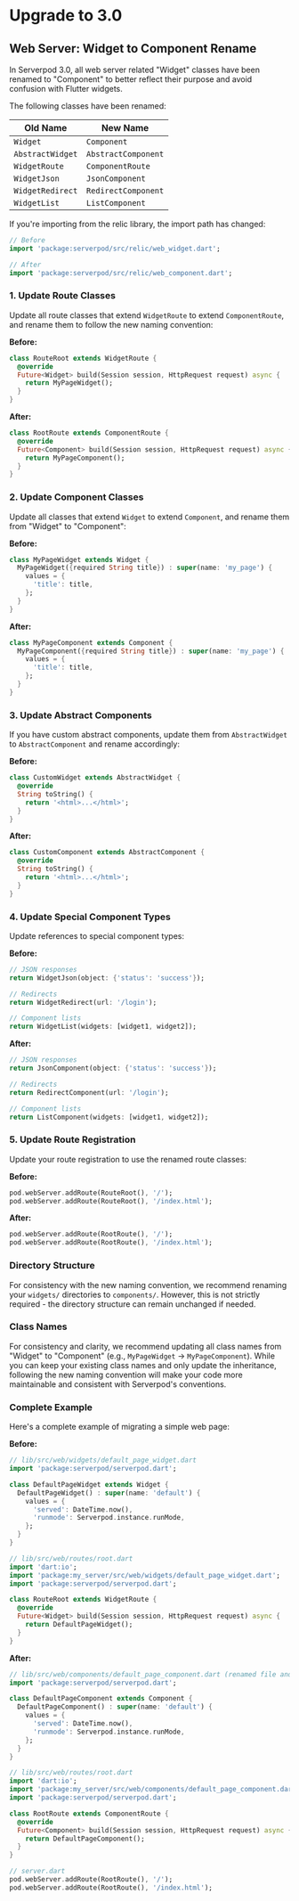 # Upgrade to 3.0

## Web Server: Widget to Component Rename

In Serverpod 3.0, all web server related "Widget" classes have been renamed to "Component" to better reflect their purpose and avoid confusion with Flutter widgets.

The following classes have been renamed:

| Old Name         | New Name            |
| ---------------- | ------------------- |
| `Widget`         | `Component`         |
| `AbstractWidget` | `AbstractComponent` |
| `WidgetRoute`    | `ComponentRoute`    |
| `WidgetJson`     | `JsonComponent`     |
| `WidgetRedirect` | `RedirectComponent` |
| `WidgetList`     | `ListComponent`     |

If you're importing from the relic library, the import path has changed:

```dart
// Before
import 'package:serverpod/src/relic/web_widget.dart';

// After
import 'package:serverpod/src/relic/web_component.dart';
```

### 1. Update Route Classes

Update all route classes that extend `WidgetRoute` to extend `ComponentRoute`, and rename them to follow the new naming convention:

**Before:**

```dart
class RouteRoot extends WidgetRoute {
  @override
  Future<Widget> build(Session session, HttpRequest request) async {
    return MyPageWidget();
  }
}
```

**After:**

```dart
class RootRoute extends ComponentRoute {
  @override
  Future<Component> build(Session session, HttpRequest request) async {
    return MyPageComponent();
  }
}
```

### 2. Update Component Classes

Update all classes that extend `Widget` to extend `Component`, and rename them from "Widget" to "Component":

**Before:**

```dart
class MyPageWidget extends Widget {
  MyPageWidget({required String title}) : super(name: 'my_page') {
    values = {
      'title': title,
    };
  }
}
```

**After:**

```dart
class MyPageComponent extends Component {
  MyPageComponent({required String title}) : super(name: 'my_page') {
    values = {
      'title': title,
    };
  }
}
```

### 3. Update Abstract Components

If you have custom abstract components, update them from `AbstractWidget` to `AbstractComponent` and rename accordingly:

**Before:**

```dart
class CustomWidget extends AbstractWidget {
  @override
  String toString() {
    return '<html>...</html>';
  }
}
```

**After:**

```dart
class CustomComponent extends AbstractComponent {
  @override
  String toString() {
    return '<html>...</html>';
  }
}
```

### 4. Update Special Component Types

Update references to special component types:

**Before:**

```dart
// JSON responses
return WidgetJson(object: {'status': 'success'});

// Redirects
return WidgetRedirect(url: '/login');

// Component lists
return WidgetList(widgets: [widget1, widget2]);
```

**After:**

```dart
// JSON responses
return JsonComponent(object: {'status': 'success'});

// Redirects
return RedirectComponent(url: '/login');

// Component lists
return ListComponent(widgets: [widget1, widget2]);
```

### 5. Update Route Registration

Update your route registration to use the renamed route classes:

**Before:**

```dart
pod.webServer.addRoute(RouteRoot(), '/');
pod.webServer.addRoute(RouteRoot(), '/index.html');
```

**After:**

```dart
pod.webServer.addRoute(RootRoute(), '/');
pod.webServer.addRoute(RootRoute(), '/index.html');
```

### Directory Structure

For consistency with the new naming convention, we recommend renaming your `widgets/` directories to `components/`. However, this is not strictly required - the directory structure can remain unchanged if needed.

### Class Names

For consistency and clarity, we recommend updating all class names from "Widget" to "Component" (e.g., `MyPageWidget` → `MyPageComponent`). While you can keep your existing class names and only update the inheritance, following the new naming convention will make your code more maintainable and consistent with Serverpod's conventions.

### Complete Example

Here's a complete example of migrating a simple web page:

**Before:**

```dart
// lib/src/web/widgets/default_page_widget.dart
import 'package:serverpod/serverpod.dart';

class DefaultPageWidget extends Widget {
  DefaultPageWidget() : super(name: 'default') {
    values = {
      'served': DateTime.now(),
      'runmode': Serverpod.instance.runMode,
    };
  }
}

// lib/src/web/routes/root.dart
import 'dart:io';
import 'package:my_server/src/web/widgets/default_page_widget.dart';
import 'package:serverpod/serverpod.dart';

class RouteRoot extends WidgetRoute {
  @override
  Future<Widget> build(Session session, HttpRequest request) async {
    return DefaultPageWidget();
  }
}
```

**After:**

```dart
// lib/src/web/components/default_page_component.dart (renamed file and directory)
import 'package:serverpod/serverpod.dart';

class DefaultPageComponent extends Component {
  DefaultPageComponent() : super(name: 'default') {
    values = {
      'served': DateTime.now(),
      'runmode': Serverpod.instance.runMode,
    };
  }
}

// lib/src/web/routes/root.dart
import 'dart:io';
import 'package:my_server/src/web/components/default_page_component.dart';
import 'package:serverpod/serverpod.dart';

class RootRoute extends ComponentRoute {
  @override
  Future<Component> build(Session session, HttpRequest request) async {
    return DefaultPageComponent();
  }
}

// server.dart
pod.webServer.addRoute(RootRoute(), '/');
pod.webServer.addRoute(RootRoute(), '/index.html');
```
